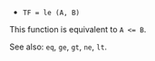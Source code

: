* `TF = le (A, B)`

This function is equivalent to `A <= B`.

See also: `eq`, `ge`, `gt`, `ne`, `lt`.
